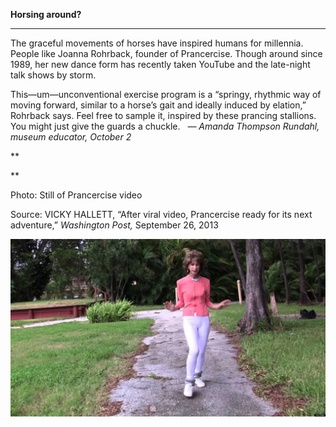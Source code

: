 **Horsing around?**

****

The graceful movements of horses have inspired humans for millennia. People like Joanna Rohrback, founder of Prancercise. Though around since 1989, her new dance form has recently taken YouTube and the late-night talk shows by storm.

This—um—unconventional exercise program is a “springy, rhythmic way of moving forward, similar to a horse’s gait and ideally induced by elation,” Rohrback says. Feel free to sample it, inspired by these prancing stallions. You might just give the guards a chuckle.   *—* *Amanda Thompson Rundahl, museum educator, October 2*

**

**

Photo: Still of Prancercise video 

Source: VICKY HALLETT, “After viral video, Prancercise ready for its next adventure,” *Washington Post,* September 26, 2013 

![](../images/13-10-03_98.19_PranceEDIT-1.jpeg)
